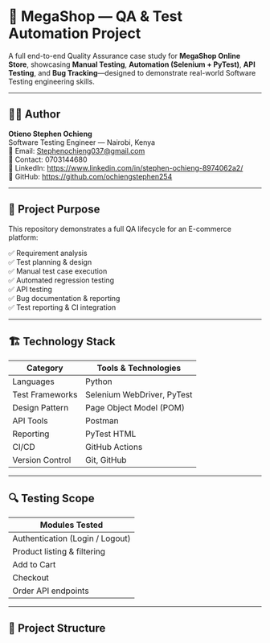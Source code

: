 # 🛒 MegaShop — QA & Test Automation Project

A full end-to-end Quality Assurance case study for **MegaShop Online Store**, showcasing **Manual Testing**, **Automation (Selenium + PyTest)**, **API Testing**, and **Bug Tracking**—designed to demonstrate real-world Software Testing engineering skills.

---

## 👨‍💻 Author

**Otieno Stephen Ochieng**  
Software Testing Engineer — Nairobi, Kenya  
📧 Email: Stephenochieng037@gmail.com  
📱 Contact: 0703144680  
🔗 LinkedIn: https://www.linkedin.com/in/stephen-ochieng-8974062a2/  
🐙 GitHub: https://github.com/ochiengstephen254  

---

## 🎯 Project Purpose

This repository demonstrates a full QA lifecycle for an E-commerce platform:

✅ Requirement analysis  
✅ Test planning & design  
✅ Manual test case execution  
✅ Automated regression testing  
✅ API testing  
✅ Bug documentation & reporting  
✅ Test reporting & CI integration  

---

## 🏗️ Technology Stack

| Category | Tools & Technologies |
|---------|---------------------|
| Languages | Python |
| Test Frameworks | Selenium WebDriver, PyTest |
| Design Pattern | Page Object Model (POM) |
| API Tools | Postman |
| Reporting | PyTest HTML |
| CI/CD | GitHub Actions |
| Version Control | Git, GitHub |

---

## 🔍 Testing Scope

| Modules Tested |
|----------------|
| Authentication (Login / Logout) |
| Product listing & filtering |
| Add to Cart |
| Checkout |
| Order API endpoints |

---

## 📁 Project Structure

